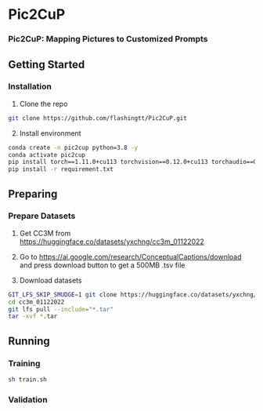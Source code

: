# Pic2CuP

### Pic2CuP: Mapping Pictures to Customized Prompts

## Getting Started

### Installation

1. Clone the repo

```sh
git clone https://github.com/flashingtt/Pic2CuP.git
```

2. Install environment
```sh
conda create -n pic2cup python=3.8 -y
conda activate pic2cup
pip install torch==1.11.0+cu113 torchvision==0.12.0+cu113 torchaudio==0.11.0 --extra-index-url https://download.pytorch.org/whl/cu113
pip install -r requirement.txt
```

## Preparing

### Prepare Datasets

1. Get CC3M from https://huggingface.co/datasets/yxchng/cc3m_01122022

2. Go to https://ai.google.com/research/ConceptualCaptions/download and press download button to get a 500MB .tsv file

3. Download datasets

```sh
GIT_LFS_SKIP_SMUDGE=1 git clone https://huggingface.co/datasets/yxchng/cc3m_01122022
cd cc3m_01122022
git lfs pull --include="*.tar"
tar -xvf *.tar
```

## Running

### Training

```sh
sh train.sh
```

### Validation

